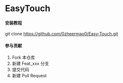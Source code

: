 # EasyTouch


#### 安装教程

git clone https://github.com/0zheermao0/Easy-Touch.git


#### 参与贡献

1.  Fork 本仓库
2.  新建 Feat_xxx 分支
3.  提交代码
4.  新建 Pull Request

